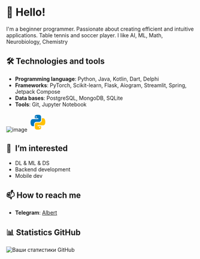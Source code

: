 # 👋 Hello!

I'm a beginner programmer. Passionate about creating efficient and intuitive applications. Table tennis and soccer player. I like AI, ML, Math, Neurobiology, Chemistry

## 🛠️ Technologies and tools
- **Programming language**: Python, Java, Kotlin, Dart, Delphi
- **Frameworks**: PyTorch, Scikit-learn, Flask, Aiogram, Streamlit, Spring, Jetpack Compose
- **Data bases**: PostgreSQL, MongoDB, SQLite
- **Tools**: Git, Jupyter Notebook

![image](https://github.com/user-attachments/assets/8a898156-0498-47bb-8b1c-7376df1f2ec3)
<svg xmlns="http://www.w3.org/2000/svg" x="0px" y="0px" width="50" height="50" viewBox="0 0 48 48">
<path fill="#0277BD" d="M24.047,5c-1.555,0.005-2.633,0.142-3.936,0.367c-3.848,0.67-4.549,2.077-4.549,4.67V14h9v2H15.22h-4.35c-2.636,0-4.943,1.242-5.674,4.219c-0.826,3.417-0.863,5.557,0,9.125C5.851,32.005,7.294,34,9.931,34h3.632v-5.104c0-2.966,2.686-5.896,5.764-5.896h7.236c2.523,0,5-1.862,5-4.377v-8.586c0-2.439-1.759-4.263-4.218-4.672C27.406,5.359,25.589,4.994,24.047,5z M19.063,9c0.821,0,1.5,0.677,1.5,1.502c0,0.833-0.679,1.498-1.5,1.498c-0.837,0-1.5-0.664-1.5-1.498C17.563,9.68,18.226,9,19.063,9z"></path><path fill="#FFC107" d="M23.078,43c1.555-0.005,2.633-0.142,3.936-0.367c3.848-0.67,4.549-2.077,4.549-4.67V34h-9v-2h9.343h4.35c2.636,0,4.943-1.242,5.674-4.219c0.826-3.417,0.863-5.557,0-9.125C41.274,15.995,39.831,14,37.194,14h-3.632v5.104c0,2.966-2.686,5.896-5.764,5.896h-7.236c-2.523,0-5,1.862-5,4.377v8.586c0,2.439,1.759,4.263,4.218,4.672C19.719,42.641,21.536,43.006,23.078,43z M28.063,39c-0.821,0-1.5-0.677-1.5-1.502c0-0.833,0.679-1.498,1.5-1.498c0.837,0,1.5,0.664,1.5,1.498C29.563,38.32,28.899,39,28.063,39z"></path>
</svg>

## 🌱  I’m interested 
- DL & ML & DS
- Backend development 
- Mobile dev

## 📫 How to reach me
- **Telegram**: [Albert](https://t.me/itbert) 

## 📊 Statistics GitHub 
![Ваши статистики GitHub](https://github-readme-stats.vercel.app/api?username=itbert&show_icons=true&theme=radical) 
